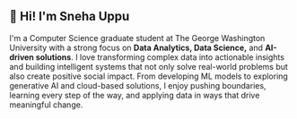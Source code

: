 ##  👋 Hi! I'm Sneha Uppu
I'm a Computer Science graduate student at The George Washington University with a strong focus on **Data Analytics, Data Science,** and **AI-driven solutions**. I love transforming complex data into actionable insights and building intelligent systems that not only solve real-world problems but also create positive social impact. From developing ML models to exploring generative AI and cloud-based solutions, I enjoy pushing boundaries, learning every step of the way, and applying data in ways that drive meaningful change. 

<!--
**Sui-Generis-14/Sui-Generis-14** is a ✨ _special_ ✨ repository because its `README.md` (this file) appears on your GitHub profile.

Here are some ideas to get you started:

- 🔭 I’m currently working on ...
- 🌱 I’m currently learning ...
- 👯 I’m looking to collaborate on ...
- 🤔 I’m looking for help with ...
- 💬 Ask me about ...
- 📫 How to reach me: ...
- 😄 Pronouns: ...
- ⚡ Fun fact: ...
-->
